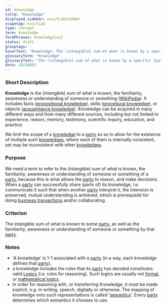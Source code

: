 ```yaml
---
id: knowledge
title: "Knowledge"
displayed_sidebar: essifLabSideBar
scopetag: essifLab
type: concept
term: knowledge
formPhrases: knowledge{ss}
status: draft
grouptags:
hoverText: "Knowledge: The (intangible) sum of what is known by a specific Party, as well as the familiarity, awareness or understanding of someone or something by that Party."
glossaryTerm: "Knowledge"
glossaryText: "The (intangible) sum of what is known by a specific [party](@), as well as the familiarity, awareness or understanding of someone or something by that [party](@)."
date: 20210601
---
```


### Short Description
**Knowledge** is the (intangible) sum of what is known, the familiarity, awareness or understanding of someone or something ([WikiPedia](https://en.wikipedia.org/wiki/Knowledge)). It includes facts ([propositional knowledge](https://en.wikipedia.org/wiki/Propositional_knowledge)), skills ([procedural knowledge](https://en.wikipedia.org/wiki/Procedural_knowledge)), or objects ([acquaintance knowledge](https://en.wikipedia.org/wiki/Knowledge_by_acquaintance)). Knowledge can be acquired in many different ways and from many different sources, including but not limited to experience, reason, memory, testimony, scientific inquiry, education, and practice.

We limit the scope of a [knowledge](@) to a [party](@) so as to allow for the existence of multiple such [knowledges](@), where each of them is internally consistent, yet may be inconsistent with other [knowledges](@).

### Purpose
We need a term to refer to the (intangible) sum of what is known, the familiarity, awareness or understanding of someone or something of a [party](@), because this is what allows the [party](@) to reason, and make decisions. When a [party](@) can successfully share (parts of) its knowledge, i.e. communicate it such that when another [party](@) interpret it, the intension is preserved, mutual understanding is achieved, which is prerequisite for doing [business transactions](transaction@) and/or collaborating.

### Criterion
The intangible sum of what is known to some [party](@), as well as the familiarity, awareness or understanding of someone or something by that [party](@).

### Notes
- 'A knowledge' is 1-1 associated with a [party](@) (in a way, each knowledge defines that [party](@)).
- a knowledge includes the rules that its [party](@) has decided constitutes valid [Logics](https://en.wikipedia.org/wiki/Logic) (i.e. rules for reasoning). Such logics are usually not [formal](https://en.wikipedia.org/wiki/Formal_system), or [mathematical logics](https://en.wikipedia.org/wiki/Mathematical_logic).
- In order for reasoning with, or transferring Knowledge, it must be made explicit, e.g. in writing, speech, digitally or otherwise. The mapping of knowledge onto such representations is called '[semantics](https://en.wikipedia.org/wiki/Semantics)'. Every [party](@) determines which semantics it chooses to use.
